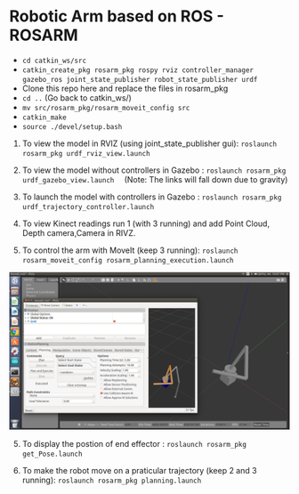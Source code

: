# Robotic Arm based on ROS - ROSARM

- `cd catkin_ws/src`
- `catkin_create_pkg rosarm_pkg rospy rviz controller_manager gazebo_ros joint_state_publisher robot_state_publisher urdf`
-  Clone this repo here and replace the files in rosarm_pkg
- `cd ..` (Go back to catkin_ws/)
- `mv src/rosarm_pkg/rosarm_moveit_config src`
- `catkin_make`
- `source ./devel/setup.bash`


1. To view the model in RVIZ (using joint_state_publisher gui): `roslaunch rosarm_pkg urdf_rviz_view.launch`

2. To view the model without controllers in Gazebo : `roslaunch rosarm_pkg urdf_gazebo_view.launch  ` 
   (Note: The links will fall down due to gravity)

3. To launch the model with controllers in Gazebo : `roslaunch rosarm_pkg urdf_trajectory_controller.launch `

4. To view Kinect readings run 1 (with 3 running) and add Point Cloud, Depth camera,Camera in RIVZ.

5. To control the arm with MoveIt (keep 3 running): `roslaunch rosarm_moveit_config rosarm_planning_execution.launch` 

![](Screenshot%20from%202019-02-02%2022-07-05.png)

5. To display the postion of end effector : `roslaunch rosarm_pkg get_Pose.launch `

6. To make the robot move on a praticular trajectory (keep 2 and 3 running): `roslaunch rosarm_pkg planning.launch `
